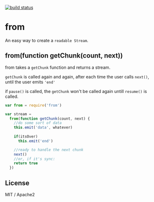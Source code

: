 [![build status](https://secure.travis-ci.org/dominictarr/from.png)](http://travis-ci.org/dominictarr/from)
# from

An easy way to create a `readable Stream`.

## from(function getChunk(count, next))

from takes a `getChunk` function and returns a stream.  

`getChunk` is called again and again, after each time the user calls `next()`, 
until the user emits `'end'`

if `pause()` is called, the `getChunk` won't be called again untill `resume()` is called.


``` js
var from = require('from')

var stream = 
  from(function getChunk(count, next) {
    //do some sort of data
    this.emit('data', whatever)
    
    if(itsOver)
      this.emit('end')

    //ready to handle the next chunk
    next()
    //or, if it's sync:
    return true 
  })
```

## License
MIT / Apache2
